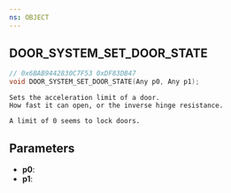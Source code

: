 ```yaml
---
ns: OBJECT
---
```

## DOOR_SYSTEM_SET_DOOR_STATE

```c
// 0x6BAB9442830C7F53 0xDF83DB47
void DOOR_SYSTEM_SET_DOOR_STATE(Any p0, Any p1);
```

```
Sets the acceleration limit of a door.
How fast it can open, or the inverse hinge resistance.

A limit of 0 seems to lock doors.
```

## Parameters
* **p0**:
* **p1**:
